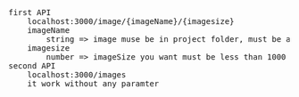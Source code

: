 <pre>

first API
    localhost:3000/image/{imageName}/{imagesize}
    imageName 
        string => image muse be in project folder, must be an image
    imagesize
        number => imageSize you want must be less than 1000 if you enter more than 1000 it will be 200 automatically, must be exist
second API
    localhost:3000/images
    it work without any paramter
</pre>


